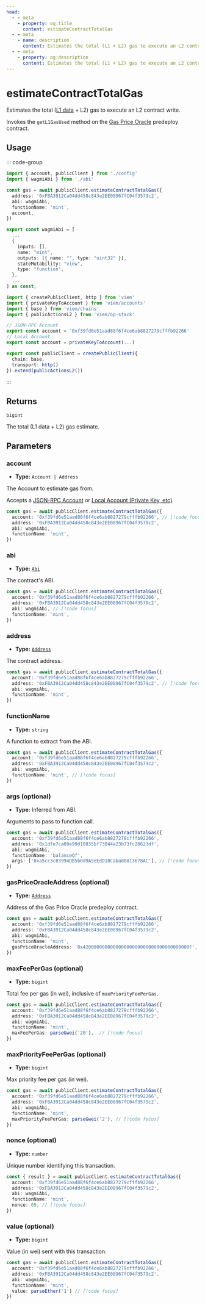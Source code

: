 ```yaml
---
head:
  - - meta
    - property: og:title
      content: estimateContractTotalGas
  - - meta
    - name: description
      content: Estimates the total (L1 + L2) gas to execute an L2 contract write.
  - - meta
    - property: og:description
      content: Estimates the total (L1 + L2) gas to execute an L2 contract write.
---
```


# estimateContractTotalGas

Estimates the total ([L1 data](https://community.optimism.io/docs/developers/build/transaction-fees/#the-l1-data-fee) + L2) gas to execute an L2 contract write.

Invokes the `getL1GasUsed` method on the [Gas Price Oracle](https://github.com/ethereum-optimism/optimism/blob/233ede59d16cb01bdd8e7ff662a153a4c3178bdd/packages/contracts/contracts/L2/predeploys/OVM_GasPriceOracle.sol) predeploy contract.

## Usage

::: code-group

```ts [example.ts]
import { account, publicClient } from './config'
import { wagmiAbi } from './abi'

const gas = await publicClient.estimateContractTotalGas({
  address: '0xFBA3912Ca04dd458c843e2EE08967fC04f3579c2',
  abi: wagmiAbi,
  functionName: 'mint',
  account,
})
```

```ts [abi.ts]
export const wagmiAbi = [
  ...
  {
    inputs: [],
    name: "mint",
    outputs: [{ name: "", type: "uint32" }],
    stateMutability: "view",
    type: "function",
  },
  ...
] as const;
```

```ts [config.ts]
import { createPublicClient, http } from 'viem'
import { privateKeyToAccount } from 'viem/accounts'
import { base } from 'viem/chains'
import { publicActionsL2 } from 'viem/op-stack'

// JSON-RPC Account
export const account = '0xf39fd6e51aad88f6f4ce6ab8827279cfffb92266'
// Local Account
export const account = privateKeyToAccount(...)

export const publicClient = createPublicClient({
  chain: base,
  transport: http()
}).extend(publicActionsL2())
```

:::

## Returns

`bigint`

The total (L1 data + L2) gas estimate.

## Parameters

### account

- **Type:** `Account | Address`

The Account to estimate gas from.

Accepts a [JSON-RPC Account](/docs/clients/wallet#json-rpc-accounts) or [Local Account (Private Key, etc)](/docs/clients/wallet#local-accounts-private-key-mnemonic-etc).

```ts
const gas = await publicClient.estimateContractTotalGas({
  account: '0xf39fd6e51aad88f6f4ce6ab8827279cfffb92266', // [!code focus]
  address: '0xFBA3912Ca04dd458c843e2EE08967fC04f3579c2',
  abi: wagmiAbi,
  functionName: 'mint',
})
```

### abi

- **Type:** [`Abi`](/docs/glossary/types#abi)

The contract's ABI.

```ts
const gas = await publicClient.estimateContractTotalGas({
  account: '0xf39fd6e51aad88f6f4ce6ab8827279cfffb92266',
  address: '0xFBA3912Ca04dd458c843e2EE08967fC04f3579c2',
  abi: wagmiAbi, // [!code focus]
  functionName: 'mint',
})
```

### address

- **Type:** [`Address`](/docs/glossary/types#address)

The contract address.

```ts
const gas = await publicClient.estimateContractTotalGas({
  account: '0xf39fd6e51aad88f6f4ce6ab8827279cfffb92266',
  address: '0xFBA3912Ca04dd458c843e2EE08967fC04f3579c2', // [!code focus]
  abi: wagmiAbi,
  functionName: 'mint',
})
```

### functionName

- **Type:** `string`

A function to extract from the ABI.

```ts
const gas = await publicClient.estimateContractTotalGas({
  account: '0xf39fd6e51aad88f6f4ce6ab8827279cfffb92266',
  address: '0xFBA3912Ca04dd458c843e2EE08967fC04f3579c2',
  abi: wagmiAbi,
  functionName: 'mint', // [!code focus]
})
```

### args (optional)

- **Type:** Inferred from ABI.

Arguments to pass to function call.

```ts
const gas = await publicClient.estimateContractTotalGas({
  account: '0xf39fd6e51aad88f6f4ce6ab8827279cfffb92266',
  address: '0x1dfe7ca09e99d10835bf73044a23b73fc20623df',
  abi: wagmiAbi,
  functionName: 'balanceOf',
  args: ['0xa5cc3c03994DB5b0d9A5eEdD10CabaB0813678AC'], // [!code focus]
})
```

### gasPriceOracleAddress (optional)

- **Type:** [`Address`](/docs/glossary/types#address)

Address of the Gas Price Oracle predeploy contract.

```ts
const gas = await publicClient.estimateContractTotalGas({
  account: '0xf39fd6e51aad88f6f4ce6ab8827279cfffb92266', 
  address: '0xFBA3912Ca04dd458c843e2EE08967fC04f3579c2',
  abi: wagmiAbi,
  functionName: 'mint',
  gasPriceOracleAddress: '0x420000000000000000000000000000000000000F', // [!code focus]
})
```

### maxFeePerGas (optional)

- **Type:** `bigint`

Total fee per gas (in wei), inclusive of `maxPriorityFeePerGas`. 

```ts
const gas = await publicClient.estimateContractTotalGas({
  account: '0xf39fd6e51aad88f6f4ce6ab8827279cfffb92266', 
  address: '0xFBA3912Ca04dd458c843e2EE08967fC04f3579c2',
  abi: wagmiAbi,
  functionName: 'mint',
  maxFeePerGas: parseGwei('20'),  // [!code focus]
})
```

### maxPriorityFeePerGas (optional)

- **Type:** `bigint`

Max priority fee per gas (in wei). 

```ts
const gas = await publicClient.estimateContractTotalGas({
  account: '0xf39fd6e51aad88f6f4ce6ab8827279cfffb92266', 
  address: '0xFBA3912Ca04dd458c843e2EE08967fC04f3579c2',
  abi: wagmiAbi,
  functionName: 'mint',
  maxPriorityFeePerGas: parseGwei('2'), // [!code focus]
})
```

### nonce (optional)

- **Type:** `number`

Unique number identifying this transaction.

```ts
const { result } = await publicClient.estimateContractTotalGas({
  account: '0xf39fd6e51aad88f6f4ce6ab8827279cfffb92266', 
  address: '0xFBA3912Ca04dd458c843e2EE08967fC04f3579c2',
  abi: wagmiAbi,
  functionName: 'mint',
  nonce: 69, // [!code focus]
})
```

### value (optional)

- **Type:** `bigint`

Value (in wei) sent with this transaction.

```ts
const gas = await publicClient.estimateContractTotalGas({
  account: '0xf39fd6e51aad88f6f4ce6ab8827279cfffb92266', 
  address: '0xFBA3912Ca04dd458c843e2EE08967fC04f3579c2',
  abi: wagmiAbi,
  functionName: 'mint',
  value: parseEther('1') // [!code focus]
})
```
